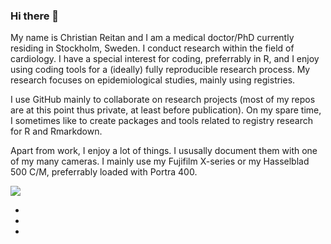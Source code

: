 ### Hi there 👋
My name is Christian Reitan and I am a medical doctor/PhD currently residing in Stockholm, Sweden. I conduct research within the field of cardiology. I have a special interest for coding, preferrably in R, and I enjoy using coding tools for a (ideally) fully reproducible research process. My research focuses on epidemiological studies, mainly using registries. 

I use GitHub mainly to collaborate on research projects (most of my repos are at this point thus private, at least before publication). On my spare time, I sometimes like to create packages and tools related to registry research for R and Rmarkdown. 

Apart from work, I enjoy a lot of things. I ususally document them with one of my many cameras. I mainly use my Fujifilm X-series or my Hasselblad 500 C/M, preferrably loaded with Portra 400.

<img align="center" src="https://github-readme-stats.vercel.app/api/<top_langs>/?username=<reitancorp>&theme=<>" />

*
*
*